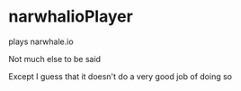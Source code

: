 # narwhalioPlayer
plays narwhale.io

Not much else to be said

Except I guess that it doesn't do a very good job of doing so
